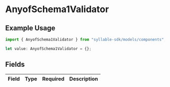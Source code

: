 # AnyofSchema1Validator

## Example Usage

```typescript
import { AnyofSchema1Validator } from "syllable-sdk/models/components";

let value: AnyofSchema1Validator = {};
```

## Fields

| Field       | Type        | Required    | Description |
| ----------- | ----------- | ----------- | ----------- |